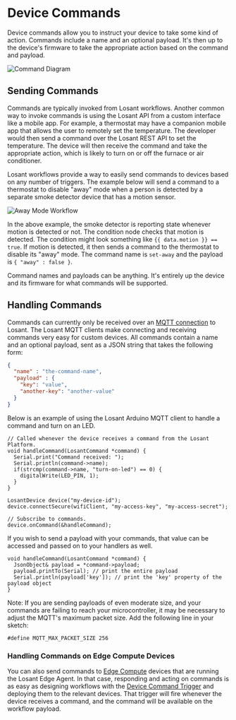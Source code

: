 # Device Commands

Device commands allow you to instruct your device to take some kind of action. Commands include a name and an optional payload. It's then up to the device's firmware to take the appropriate action based on the command and payload.

![Command Diagram](/images/devices/command-diagram.png "Command Diagram")

## Sending Commands

Commands are typically invoked from Losant workflows. Another common way to invoke commands is using the Losant API from a custom interface like a mobile app. For example, a thermostat may have a companion mobile app that allows the user to remotely set the temperature. The developer would then send a command over the Losant REST API to set the temperature. The device will then receive the command and take the appropriate action, which is likely to turn on or off the furnace or air conditioner.

Losant workflows provide a way to easily send commands to devices based on any number of triggers. The example below will send a command to a thermostat to disable "away" mode when a person is detected by a separate smoke detector device that has a motion sensor.

![Away Mode Workflow](/images/devices/away-mode-workflow.png "Away Mode Workflow")

In the above example, the smoke detector is reporting state whenever motion is detected or not. The condition node checks that motion is detected. The condition might look something like `{{ data.motion }} == true`. If motion is detected, it then sends a command to the thermostat to disable its "away" mode. The command name is `set-away` and the payload is `{ "away" : false }`.

Command names and payloads can be anything. It's entirely up the device and its firmware for what commands will be supported.

## Handling Commands

Commands can currently only be received over an [MQTT connection](/mqtt/overview/#subscribing-to-commands) to Losant. The Losant MQTT clients make connecting and receiving commands very easy for custom devices. All commands contain a name and an optional payload, sent as a JSON string that takes the following form:

```json
{
  "name" : "the-command-name",
  "payload" : {
    "key": "value",
    "another-key": "another-value"
  }
}
```

Below is an example of using the Losant Arduino MQTT client to handle a command and turn on an LED.

```arduino
// Called whenever the device receives a command from the Losant Platform.
void handleCommand(LosantCommand *command) {
  Serial.print("Command received: ");
  Serial.println(command->name);
  if(strcmp(command->name, "turn-on-led") == 0) {
    digitalWrite(LED_PIN, 1);
  }
}

LosantDevice device("my-device-id");
device.connectSecure(wifiClient, "my-access-key", "my-access-secret");

// Subscribe to commands.
device.onCommand(&handleCommand);
```

If you wish to send a payload with your commands, that value can be accessed and passed on to your handlers as well.

```arduino
void handleCommand(LosantCommand *command) {
  JsonObject& payload = *command->payload;
  payload.printTo(Serial); // print the entire payload
  Serial.println(payload['key']); // print the 'key' property of the payload object
}
```

Note: If you are sending payloads of even moderate size, and your commands are failing to reach your microcontroller, it may be necessary to adjust the MQTT's maximum packet size. Add the following line in your sketch:

```arduino
#define MQTT_MAX_PACKET_SIZE 256
```

### Handling Commands on Edge Compute Devices

You can also send commands to [Edge Compute](/devices/edge-compute/) devices that are running the Losant Edge Agent. In that case, responding and acting on commands is as easy as designing workflows with the [Device Command Trigger](/workflows/triggers/device-command/) and deploying them to the relevant devices. That trigger will fire whenever the device receives a command, and the command will be available on the workflow payload.
